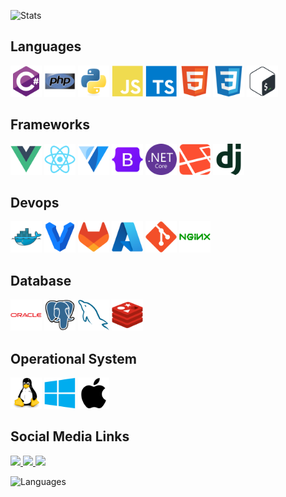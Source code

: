 ![Stats](https://github-readme-stats.vercel.app/api?username=brunohendias&show_icons=true&theme=dracula&include_all_commits=true&count_private=true)

## Languages
<div style="display: inline_block">
<img alt="csharp" height="50" width="50" src="https://raw.githubusercontent.com/devicons/devicon/master/icons/csharp/csharp-original.svg"/>
<img alt="php" height="50" width="50" src="https://raw.githubusercontent.com/devicons/devicon/1119b9f84c0290e0f0b38982099a2bd027a48bf1/icons/php/php-original.svg"/>
<img alt="python" height="50" width="50" src="https://raw.githubusercontent.com/devicons/devicon/master/icons/python/python-original.svg"/>
<img alt="js" height="50" width="50" src="https://raw.githubusercontent.com/devicons/devicon/master/icons/javascript/javascript-plain.svg">
<img alt="ts" height="50" width="50" src="https://raw.githubusercontent.com/devicons/devicon/master/icons/typescript/typescript-plain.svg">
<img alt="html" height="50" width="50" src="https://raw.githubusercontent.com/devicons/devicon/master/icons/html5/html5-original.svg"/>
<img alt="css" height="50" width="50" src="https://raw.githubusercontent.com/devicons/devicon/master/icons/css3/css3-original.svg"/>
<img alt="bash" height="50" width="50" src="https://raw.githubusercontent.com/devicons/devicon/1119b9f84c0290e0f0b38982099a2bd027a48bf1/icons/bash/bash-original.svg" />
</div>

## Frameworks
<div style="display: inline_block">
<img alt="vuejs" height="50" width="50" src="https://raw.githubusercontent.com/devicons/devicon/1119b9f84c0290e0f0b38982099a2bd027a48bf1/icons/vuejs/vuejs-original.svg" />
<img alt="reactjs" height="50" width="50" src="https://raw.githubusercontent.com/devicons/devicon/master/icons/react/react-original.svg" />
<img alt="vuetify" height="50" width="50" src="https://raw.githubusercontent.com/devicons/devicon/1119b9f84c0290e0f0b38982099a2bd027a48bf1/icons/vuetify/vuetify-original.svg" />
<img alt="bootstrap" height="50" width="50" src="https://raw.githubusercontent.com/devicons/devicon/1119b9f84c0290e0f0b38982099a2bd027a48bf1/icons/bootstrap/bootstrap-original.svg" />
<img alt="dotnetcore" height="50" width="50" src="https://raw.githubusercontent.com/devicons/devicon/master/icons/dotnetcore/dotnetcore-original.svg" />
<img alt="laravel" height="50" width="50" src="https://raw.githubusercontent.com/devicons/devicon/1119b9f84c0290e0f0b38982099a2bd027a48bf1/icons/laravel/laravel-plain.svg" />
<img alt="django" height="50" width="50" src="https://raw.githubusercontent.com/devicons/devicon/1119b9f84c0290e0f0b38982099a2bd027a48bf1/icons/django/django-plain.svg" />
</div>

## Devops
<div style="display: inline_block">
<img alt="docker" height="50" width="50" src="https://raw.githubusercontent.com/devicons/devicon/1119b9f84c0290e0f0b38982099a2bd027a48bf1/icons/docker/docker-original.svg" />
<img alt="vagrant" height="50" width="50" src="https://raw.githubusercontent.com/devicons/devicon/1119b9f84c0290e0f0b38982099a2bd027a48bf1/icons/vagrant/vagrant-original.svg" />
<img alt="gitlab" height="50" width="50" src="https://raw.githubusercontent.com/devicons/devicon/1119b9f84c0290e0f0b38982099a2bd027a48bf1/icons/gitlab/gitlab-original.svg" />
<img alt="azure" height="50" width="50" src="https://raw.githubusercontent.com/devicons/devicon/1119b9f84c0290e0f0b38982099a2bd027a48bf1/icons/azure/azure-original.svg" />
<img alt="git" height="50" width="50" src="https://raw.githubusercontent.com/devicons/devicon/1119b9f84c0290e0f0b38982099a2bd027a48bf1/icons/git/git-original.svg" />
<img alt="nginx" height="50" width="50" src="https://raw.githubusercontent.com/devicons/devicon/1119b9f84c0290e0f0b38982099a2bd027a48bf1/icons/nginx/nginx-original.svg" />
</div>

## Database
<div style="display: inline_block">
<img alt="oracle" height="50" width="50" src="https://raw.githubusercontent.com/devicons/devicon/1119b9f84c0290e0f0b38982099a2bd027a48bf1/icons/oracle/oracle-original.svg" />
<img alt="postgresql" height="50" width="50" src="https://raw.githubusercontent.com/devicons/devicon/1119b9f84c0290e0f0b38982099a2bd027a48bf1/icons/postgresql/postgresql-original.svg" />
<img alt="mysql" height="50" width="50" src="https://raw.githubusercontent.com/devicons/devicon/1119b9f84c0290e0f0b38982099a2bd027a48bf1/icons/mysql/mysql-original.svg" />
<img alt="redis" height="50" width="50" src="https://raw.githubusercontent.com/devicons/devicon/1119b9f84c0290e0f0b38982099a2bd027a48bf1/icons/redis/redis-original.svg" />
</div>

## Operational System
<div style="display: inline_block">
<img alt="linux" height="50" width="50" src="https://raw.githubusercontent.com/devicons/devicon/1119b9f84c0290e0f0b38982099a2bd027a48bf1/icons/linux/linux-original.svg" />
<img alt="windows" height="50" width="50" src="https://raw.githubusercontent.com/devicons/devicon/1119b9f84c0290e0f0b38982099a2bd027a48bf1/icons/windows8/windows8-original.svg" />
<img alt="apple" height="50" width="50" src="https://raw.githubusercontent.com/devicons/devicon/1119b9f84c0290e0f0b38982099a2bd027a48bf1/icons/apple/apple-original.svg" />
</div>

## Social Media Links 
<div style="display: inline_block">
<a href="https://www.linkedin.com/in/brunohda5" target="_blank">
<img src="https://img.shields.io/badge/-LinkedIn-%230077B5?style=for-the-badge&logo=linkedin&logoColor=white" target="_blank" />
</a>
<a href="https://instagram.com/bbrrunoh" target="_blank">
<img src="https://img.shields.io/badge/-Instagram-%23E4405F?style=for-the-badge&logo=instagram&logoColor=white" target="_blank" />
</a>
<a href="mailto:bruno_hh@icloud.com">
<img src="https://img.shields.io/badge/-Gmail-%23333?style=for-the-badge&logo=gmail&logoColor=white" target="_blank" />
</a>
</div>

![Languages](https://github-readme-stats.vercel.app/api/top-langs/?username=brunohendias&layout=compact&langs_count=7&theme=dracula)
